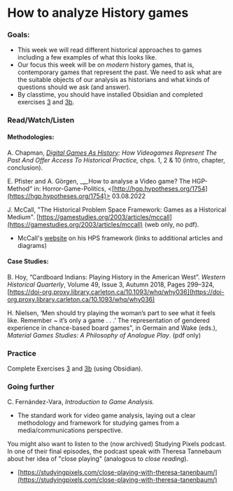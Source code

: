 # How to analyze History games

### Goals:&#x20;

* This week we will read different historical approaches to games including a few examples of what this looks like.&#x20;
* Our focus this week will be on _modern_ history games, that is, contemporary games that represent the past. We need to ask what are the suitable objects of our analysis as historians and what kinds of questions should we ask (and answer).
* By classtime, you should have installed Obsidian and completed exercises [3](../course-info/assignments/3.-starting-with-obsidian.md) and [3b](../course-info/assignments/3b.-annotating-with-obsidian.md). &#x20;

### Read/Watch/Listen

#### Methodologies:

A. Chapman, [_Digital Games As History_](https://ebookcentral-proquest-com.proxy.library.carleton.ca/lib/oculcarleton-ebooks/detail.action?docID=4523750)_: How Videogames Represent The Past And Offer Access To Historical Practice,_ chps. 1, 2 & 10 (intro, chapter, conclusion).

E. Pfister and A. Görgen, _„_How to analyse a Video game? The HGP-Method“ in:  Horror-Game-Politics, <[http://hgp.hypotheses.org/1754](https://hgp.hypotheses.org/1754)> 03.08.2022

J. McCall, "The Historical Problem Space Framework: Games as a Historical Medium". [https://gamestudies.org/2003/articles/mccall](https://gamestudies.org/2003/articles/mccall) (web only, no pdf).&#x20;

* &#x20;McCall's [website](https://gamingthepast.net/theory-practice/the-historical-problem-space-framework-for-game-analysis/) on his HPS framework (links to additional articles and diagrams)

#### Case Studies:

B. Hoy, “Cardboard Indians: Playing History in the American West”. _Western Historical Quarterly_, Volume 49, Issue 3, Autumn 2018, Pages 299–324, [https://doi-org.proxy.library.carleton.ca/10.1093/whq/why036](https://doi-org.proxy.library.carleton.ca/10.1093/whq/why036)

H. Nielsen, ‘Men should try playing the woman’s part to see what it feels like. Remember \~ it’s only a game . . .’ The representation of gendered experience in chance-based board games", in Germain and Wake (eds.), _Material Games Studies: A Philosophy of Analogue Play_. (pdf only)

### Practice

Complete Exercises [3](../course-info/assignments/3.-starting-with-obsidian.md) and [3b](../course-info/assignments/3b.-annotating-with-obsidian.md) (using Obsidian).&#x20;

### Going further

C. Fernández-Vara,  _Introduction to Game Analysis._

* The standard work for video game analysis, laying out a clear methodology and framework for studying games from a media/communications perspective.&#x20;

You might also want to listen to the (now archived) Studying Pixels podcast. In one of their final episodes, the podcast speak with Theresa Tannebaum about her idea of "close playing" (analogous to _close reading_).&#x20;

* [https://studyingpixels.com/close-playing-with-theresa-tanenbaum/](https://studyingpixels.com/close-playing-with-theresa-tanenbaum/)
